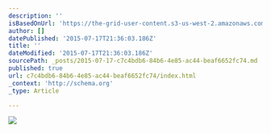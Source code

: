 ```yaml
---
description: ''
isBasedOnUrl: 'https://the-grid-user-content.s3-us-west-2.amazonaws.com/ded4f821-a53e-409b-a9d0-69491796f4d0.JPG'
author: []
datePublished: '2015-07-17T21:36:03.186Z'
title: ''
dateModified: '2015-07-17T21:36:03.186Z'
sourcePath: _posts/2015-07-17-c7c4bdb6-84b6-4e85-ac44-beaf6652fc74.md
published: true
url: c7c4bdb6-84b6-4e85-ac44-beaf6652fc74/index.html
_context: 'http://schema.org'
_type: Article

---
```

![](https://the-grid-user-content.s3-us-west-2.amazonaws.com/ded4f821-a53e-409b-a9d0-69491796f4d0.JPG)
